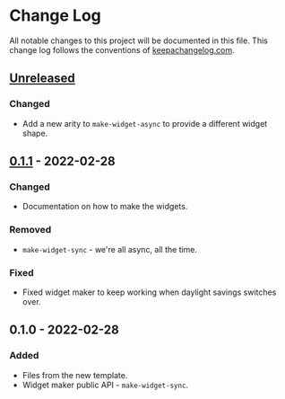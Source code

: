 # Change Log
All notable changes to this project will be documented in this file. This change log follows the conventions of [keepachangelog.com](http://keepachangelog.com/).

## [Unreleased]
### Changed
- Add a new arity to `make-widget-async` to provide a different widget shape.

## [0.1.1] - 2022-02-28
### Changed
- Documentation on how to make the widgets.

### Removed
- `make-widget-sync` - we're all async, all the time.

### Fixed
- Fixed widget maker to keep working when daylight savings switches over.

## 0.1.0 - 2022-02-28
### Added
- Files from the new template.
- Widget maker public API - `make-widget-sync`.

[Unreleased]: https://sourcehost.site/your-name/clj-desktop-astro/compare/0.1.1...HEAD
[0.1.1]: https://sourcehost.site/your-name/clj-desktop-astro/compare/0.1.0...0.1.1
